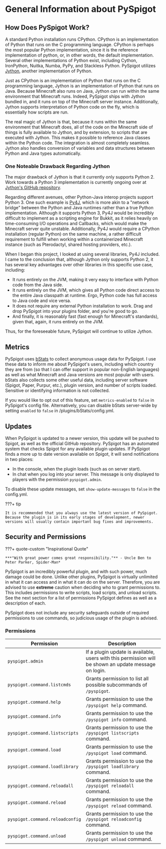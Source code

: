 # General Information about PySpigot

## How Does PySpigot Work?

A standard Python installation runs CPython. CPython is an implementation of Python that runs on the C programming language. CPython is perhaps the most popular Python implementation, since it is the reference implementation of python, or, in other words, the default implementation. Several other implementations of Python exist, including Cython, IronPython, Nuitka, Numba, PyPy, and Stackless Python. PySpigot utilizes [Jython](https://www.jython.org/), another implementation of Python.

Just as CPython is an implementation of Python that runs on the C programming language, Jython is an implementation of Python that runs on Java. Because Minecraft also runs on Java, Jython can run within the same environment that Minecraft runs. Indeed, PySpigot ships with Jython bundled in, and it runs on top of the Minecraft server instance. Additionally, Jython supports interpretation of Python code on the fly, which is essentially how scripts are run.

The real magic of Jython is that, because it runs within the same environment that Minecraft does, all of the code on the Minecraft side of things is fully available to Jython, and by extension, to scripts that are executed with Jython. This makes it possible to reference Java classes within the Python code. The integration is almost completely seamless. Jython also handles conversion of variables and data structures between Python and Java types automatically.

### One Noteable Drawback Regarding Jython

The major drawback of Jython is that it currently only supports Python 2. Work towards a Python 3 implementation is currently ongoing over at [Jython's GitHub repository](https://github.com/jython/jython).

Regarding different avenues, other Python-Java interop projects support Python 3. One such example is [Py4J](https://www.py4j.org/), which is more akin to a "network bridge" between the Python and Java runtimes rather than a true Python implementation. Although it supports Python 3, Py4J would be incredibly difficult to implement as a scripting engine for Bukkit, as it relies heavily on time-consuming I/O operations and Callbacks, which would make the Minecraft server quite unstable. Additionally, Py4J would require a CPython installation (regular Python) on the same machine, a rather difficult requirement to fulfill when working within a containerized Minecraft instance (such as Pterodactyl, shared hosting providers, etc.).

When I began this project, I looked at using several libraries, Py4J included. I came to the conclusion that, although Jython only supports Python 2, it has several key advantages over other libraries in this specific use case, including:

- It runs entirely on the JVM, making it very easy to interface with Python code from the Java side.
- It runs entirely on the JVM, which gives all Python code direct access to the entire Java classpath at runtime. Ergo, Python code has full access to Java code and vice versa.
- It does not require any external Python installation to work. Drag and drop PySpigot into your plugins folder, and you're good to go.
- And finally, it is reasonably fast (fast enough for Minecraft's standards), given that, again, it runs entirely on the JVM.

Thus, for the foreseeable future, PySpigot will continue to utilize Jython.

## Metrics

PySpigot uses [bStats](https://bstats.org/) to collect anonymous usage data for PySpigot. I use these data to inform me about PySpigot's users, including which country they are from (so that I can offer support in popular non-English languages) as well as what Minecraft and Java versions are most popular with users. bStats also collects some other useful data, including server software (Spigot, Paper, Purpur, etc.), plugin version, and number of scripts loaded. Sensitive or identifying information is not collected.

If you would like to opt out of this feature, set `metrics-enabled` to `false` in PySpigot's config file. Alternatively, you can disable bStats server-wide by setting `enabled` to `false` in /plugins/bStats/config.yml.

## Updates

When PySpigot is updated to a newer version, this update will be pushed to Spigot, as well as the official GitHub repository. PySpigot has an automated system that checks Spigot for any available plugin updates.  If PySpigot finds a more up to date version available on Spigot, it will send notifications in two places:

- In the console, when the plugin loads (such as on server start).
- In chat when you log into your server. This message is only displayed to players with the permission `pyspigot.admin`.

To disable these update messages, set `show-update-messages` to `false` in the config.yml.

???+ tip

    It is recommended that you always use the latest version of PySpigot. Because the plugin is in its early stages of development, newer versions will usually contain important bug fixes and improvements.

## Security and Permissions

???+ quote-custom "Inspirational Quote"

    ***"With great power comes great responsibility."** - Uncle Ben to Peter Parker, Spider-Man*

PySpigot is an incredibly powerful plugin, and with such power, much damage could be done. Unlike other plugins, PySpigot is virtually unlimited in what it can access and in what it can do on the server. Therefore, you are advised to use **extreme** caution when deciding who to grant permissions to. This includes permissions to write scripts, load scripts, and unload scripts. See the next section for a list of permissions PySpigot defines as well as a description of each.

PySpigot does not include any security safeguards outside of required permissions to use commands, so judicious usage of the plugin is advised.

### Permissions

| Permission                      | Description                                                                                           |
| ------------------------------- | ----------------------------------------------------------------------------------------------------- |
| `pyspigot.admin`                | If a plugin update is available, users with this permission will be shown an update message on login. |
| `pyspigot.command.listcmds`     | Grants permission to list all possible subcommands of `/pyspigot`.                                    |
| `pyspigot.command.help`         | Grants permission to use the `/pyspigot help` command.                                                |
| `pyspigot.command.info`         | Grants permission to use the `/pyspigot info` command.                                                |
| `pyspigot.command.listscripts`  | Grants permission to use the `/pyspigot listscripts` command.                                         |
| `pyspigot.command.load`         | Grants permission to use the `/pyspigot load` command.                                                |
| `pyspigot.command.loadlibrary`  | Grants permission to use the `/pyspigot loadlibrary` command.                                         |
| `pyspigot.command.reloadall`    | Grants permission to use the `/pyspigot reloadall` command.                                           |
| `pyspigot.command.reload`       | Grants permission to use the `/pyspigot reload` command.                                              |
| `pyspigot.command.reloadconfig` | Grants permission to use the `/pyspigot reloadconfig` command.                                        |
| `pyspigot.command.unload`       | Grants permission to use the `/pyspigot unload` command.                                              |